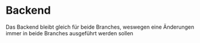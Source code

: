 # Backend

Das Backend bleibt gleich für beide Branches, weswegen eine Änderungen immer in beide Branches ausgeführt werden sollen